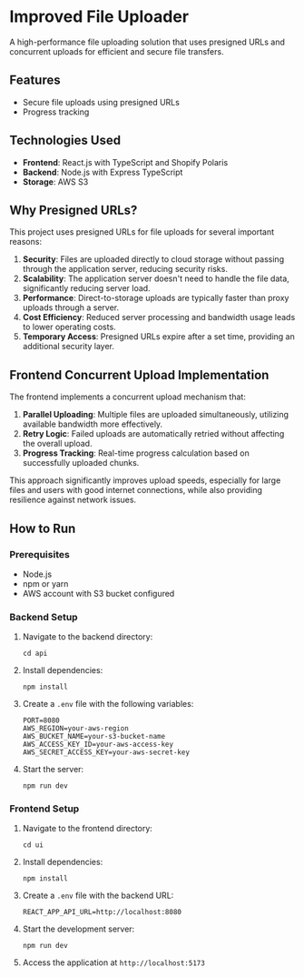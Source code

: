 # Improved File Uploader

A high-performance file uploading solution that uses presigned URLs and concurrent uploads for efficient and secure file transfers.

## Features

- Secure file uploads using presigned URLs
- Progress tracking

## Technologies Used

- **Frontend**: React.js with TypeScript and Shopify Polaris
- **Backend**: Node.js with Express TypeScript
- **Storage**: AWS S3

## Why Presigned URLs?

This project uses presigned URLs for file uploads for several important reasons:

1. **Security**: Files are uploaded directly to cloud storage without passing through the application server, reducing security risks.
2. **Scalability**: The application server doesn't need to handle the file data, significantly reducing server load.
3. **Performance**: Direct-to-storage uploads are typically faster than proxy uploads through a server.
4. **Cost Efficiency**: Reduced server processing and bandwidth usage leads to lower operating costs.
5. **Temporary Access**: Presigned URLs expire after a set time, providing an additional security layer.

## Frontend Concurrent Upload Implementation

The frontend implements a concurrent upload mechanism that:

1. **Parallel Uploading**: Multiple files are uploaded simultaneously, utilizing available bandwidth more effectively.
2. **Retry Logic**: Failed uploads are automatically retried without affecting the overall upload.
3. **Progress Tracking**: Real-time progress calculation based on successfully uploaded chunks.

This approach significantly improves upload speeds, especially for large files and users with good internet connections, while also providing resilience against network issues.

## How to Run

### Prerequisites

- Node.js
- npm or yarn
- AWS account with S3 bucket configured

### Backend Setup

1. Navigate to the backend directory:

   ```
   cd api
   ```

2. Install dependencies:

   ```
   npm install
   ```

3. Create a `.env` file with the following variables:

   ```
   PORT=8080
   AWS_REGION=your-aws-region
   AWS_BUCKET_NAME=your-s3-bucket-name
   AWS_ACCESS_KEY_ID=your-aws-access-key
   AWS_SECRET_ACCESS_KEY=your-aws-secret-key
   ```

4. Start the server:
   ```
   npm run dev
   ```

### Frontend Setup

1. Navigate to the frontend directory:

   ```
   cd ui
   ```

2. Install dependencies:

   ```
   npm install
   ```

3. Create a `.env` file with the backend URL:

   ```
   REACT_APP_API_URL=http://localhost:8080
   ```

4. Start the development server:

   ```
   npm run dev
   ```

5. Access the application at `http://localhost:5173`
